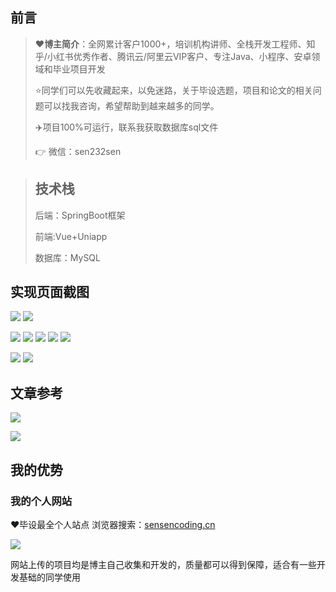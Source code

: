 
## 前言

> :heart:**博主简介**：全网累计客户1000+，培训机构讲师、全栈开发工程师、知乎/小红书优秀作者、腾讯云/阿里云VIP客户、专注Java、小程序、安卓领域和毕业项目开发
> 
> :star:同学们可以先收藏起来，以免迷路，关于毕设选题，项目和论文的相关问题可以找我咨询，希望帮助到越来越多的同学。
>
> ✈️项目100%可运行，联系我获取数据库sql文件
> 
> 👉 微信：sen232sen
>

> ## 技术栈
>
> 后端：SpringBoot框架
> 
> 前端:Vue+Uniapp
> 
> 数据库：MySQL
## 实现页面截图 


![](https://i-blog.csdnimg.cn/direct/a77d3f1061284736973d5a01050aba0d.png)
![](https://i-blog.csdnimg.cn/direct/cdbd31e44e354e009e8c1142f9e9006b.png)

![](https://i-blog.csdnimg.cn/direct/3a498c66b4134a1e9291e8d11187eeaa.png)
![](https://i-blog.csdnimg.cn/direct/2e6726a2007d4b07a91b81a960efacd1.png)
![](https://i-blog.csdnimg.cn/direct/3a38d31e38ff4df9828f884952ae8414.png)
![](https://i-blog.csdnimg.cn/direct/35fb8619d11a4f819df85b93ab9230cb.png)
![](https://i-blog.csdnimg.cn/direct/ac00fcb0700d487fa18c980a1922129e.png)

![](https://i-blog.csdnimg.cn/direct/f974034d94814e1f88b801bf22137590.png)
![](https://i-blog.csdnimg.cn/direct/0e7b0e5086e04d3c8cb294c909f1eb19.png)


## 文章参考

![](https://i-blog.csdnimg.cn/direct/215876d0e2dd4e6a832744a829f348ed.png)


![](https://i-blog.csdnimg.cn/direct/2a64382a2ee64470a0c8b18c508ce565.png)



## 我的优势

### 我的个人网站

<font>:heart:毕设最全个人站点 浏览器搜索：[sensencoding.cn](https://sensencoding.cn)</font>

![](https://i-blog.csdnimg.cn/direct/48ba28b8ff39498ca7b4a62b116ca3d5.jpeg)

网站上传的项目均是博主自己收集和开发的，质量都可以得到保障，适合有一些开发基础的同学使用



